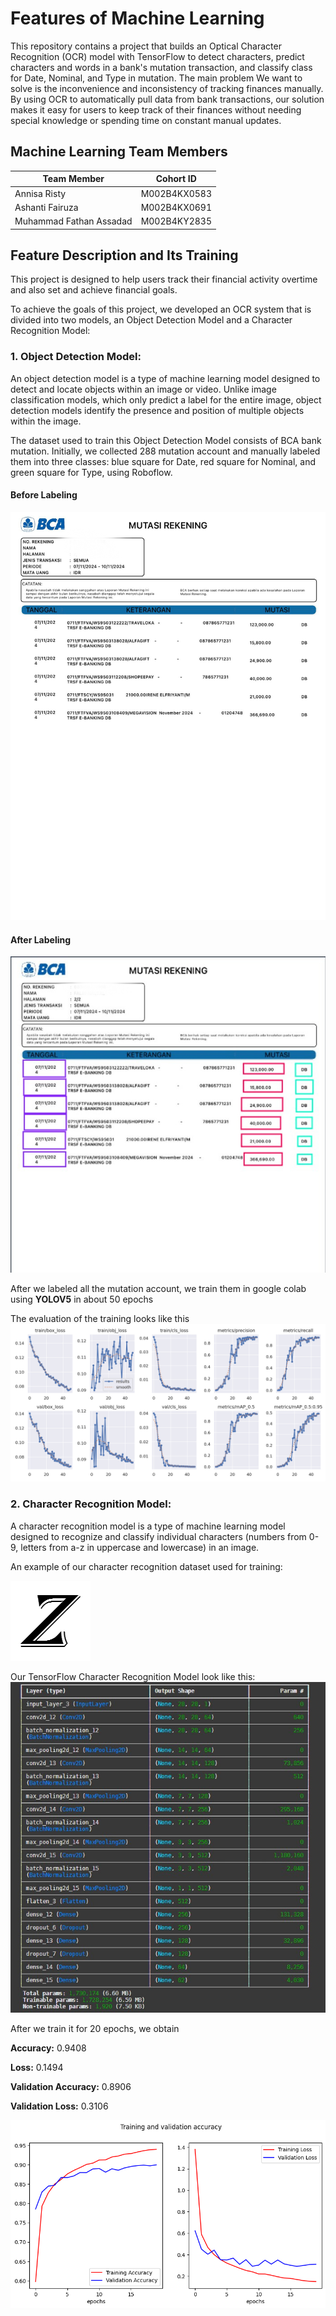 # Features of Machine Learning

This repository contains a project that builds an Optical Character Recognition (OCR) model with TensorFlow to detect characters, predict characters and words in a bank's mutation transaction, and classify class for Date, Nominal, and Type in mutation. The main problem We want to solve is the inconvenience and inconsistency of tracking finances manually. By using OCR to automatically pull data from bank transactions, our solution makes it easy for users to keep track of their finances without needing special knowledge or spending time on constant manual updates.

## Machine Learning Team Members
| Team Member                | Cohort ID    |
| -------------------------- | ------------ |
| Annisa Risty               | M002B4KX0583 |
| Ashanti Fairuza            | M002B4KX0691 |
| Muhammad Fathan Assadad    | M002B4KY2835 |

## Feature Description and Its Training

This project is designed to help users track their financial activity overtime and also set and achieve financial goals.

To achieve the goals of this project, we developed an OCR system that is divided into two models, an Object Detection Model and a Character Recognition Model:

### 1. **Object Detection Model:**
   An object detection model is a type of machine learning model designed to detect and locate objects within an image or video. 
   Unlike image classification models, which only predict a label for the entire image, 
   object detection models identify the presence and position of multiple objects within the image.
   
   The dataset used to train this Object Detection Model consists of BCA bank mutation. Initially, we collected 288 mutation account and 
   manually labeled them into three classes: blue square for Date, red square for Nominal, and green square for Type, using Roboflow.

   #### **Before Labeling**
   ![Before Labeling](https://github.com/Capstone-C242-PS367/finku-ml/blob/main/BeforeLabel.png)
   #### **After Labeling**
   ![After Labeling](https://github.com/Capstone-C242-PS367/finku-ml/blob/main/AfterLabel.png)

   
   After we labeled all the mutation account, we train them in google colab using **YOLOV5** in about 50 epochs

   The evaluation of the training looks like this
   ![Training Result](https://raw.githubusercontent.com/Capstone-C242-PS367/finku-ml/main/Object%20Detection%20Training/Training_Result.png)

### 2. **Character Recognition Model:**
   A character recognition model is a type of machine learning model designed to recognize and 
   classify individual characters (numbers from 0-9, letters from a-z in uppercase and lowercase) in an image.

   An example of our character recognition dataset used for training: 
   
   ![OCR Datasetl](https://raw.githubusercontent.com/Capstone-C242-PS367/finku-ml/main/OCR%20Training/Dataset/Example_Dataset.png)
   
   Our TensorFlow Character Recognition Model look like this: 
   ![ModelSummary](https://github.com/Capstone-C242-PS367/finku-ml/blob/main/ModelSummary.jpg)

   After we train it for 20 epochs, we obtain
   
   **Accuracy:** 0.9408

   **Loss:** 0.1494

   **Validation Accuracy:** 0.8906

   **Validation Loss:** 0.3106

   ![OCR Eval](https://raw.githubusercontent.com/Capstone-C242-PS367/finku-ml/main/OCR%20Training/OCR%20Training%20Evaluation.png)
